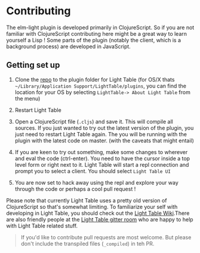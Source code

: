 # Contributing

The elm-light plugin is developed primarily in ClojureScript. So if you are not familiar with ClojureScript contributing here might be a great way to learn yourself a Lisp ! Some parts of the plugin \(notably the client, which is a background process\) are developed in JavaScript. 



## Getting set up

1. Clone the [repo](https://github.com/rundis/elm-light) to the plugin folder for Light Table \(for OS\/X thats `~/Library/Application Support/LightTable/plugins`, you can find the location for your OS by selecting `LightTable-> About Light Table` from the menu\)

2. Restart Light Table

3. Open a ClojureScript file \(`.cljs`\) and save it. This will compile all sources. If you just wanted to try out the latest version of the plugin, you just need to restart Light Table again. The you will be running with the plugin with the latest code on master. \(with the caveats that might entail\)

4. If you are keen to try out something, make some changes to wherever and eval the code  \(ctrl-enter\). You need to have the cursor inside a top level form or right next to it. Light Table will start a repl connection and prompt you to select a client. You should select `Light Table UI`

5. You are now set to hack away using the repl and explore your way through the code or perhaps a cool pull request !



Please note that currently Light Table uses a pretty old version of ClojureScript so that's somewhat limiting. To familiarize your self with developing in Light Table, you should check out the [Light Table Wiki](https://github.com/LightTable/LightTable/wiki).There are also friendly people at the [Light Table gitter room](https://gitter.im/LightTable/LightTable) who are happy to help with Light Table related stuff.







> If you'd like to contribute pull requests are most welcome. But please don't include the transpiled files \(`_compiled`\) in teh PR.

